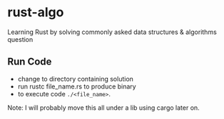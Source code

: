 # rust-algo

Learning Rust by solving commonly asked data structures &amp; algorithms question

## Run Code

- change to directory containing solution
- run rustc file_name.rs to produce binary
- to execute code `./<file_name>`.

Note: I will probably move this all under a lib using cargo later on.
